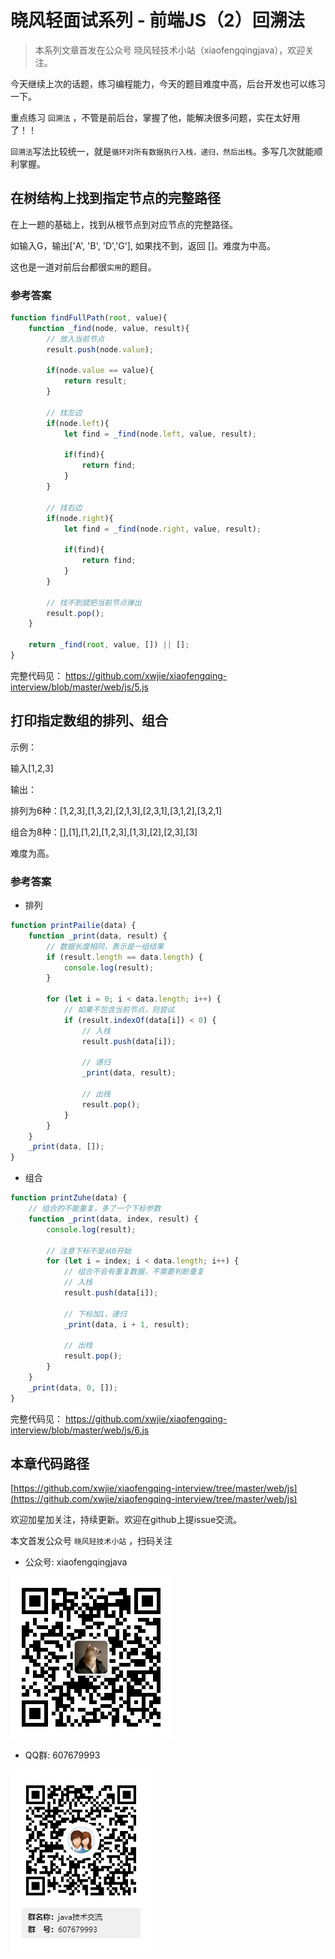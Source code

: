 # 晓风轻面试系列  - 前端JS（2）回溯法


> 本系列文章首发在公众号 晓风轻技术小站（xiaofengqingjava），欢迎关注。

今天继续上次的话题，练习编程能力，今天的题目难度中高，后台开发也可以练习一下。

重点练习 `回溯法` ，不管是前后台，掌握了他，能解决很多问题，实在太好用了！！

`回溯法`写法比较统一，就是`循环对所有数据执行入栈，递归，然后出栈`。多写几次就能顺利掌握。

## 在树结构上找到指定节点的完整路径

在上一题的基础上，找到从根节点到对应节点的完整路径。

如输入G，输出['A', 'B', 'D','G'], 如果找不到，返回 []。难度为中高。

这也是一道对前后台都很`实用`的题目。

### 参考答案

```js
function findFullPath(root, value){
    function _find(node, value, result){
        // 放入当前节点
        result.push(node.value);
        
        if(node.value == value){
            return result;
        }
        
        // 找左边
        if(node.left){
            let find = _find(node.left, value, result);
            
            if(find){
                return find;
            }
        }

        // 找右边
        if(node.right){
            let find = _find(node.right, value, result);
            
            if(find){
                return find;
            }
        }

        // 找不到就把当前节点弹出
        result.pop();
    }

    return _find(root, value, []) || [];
}
```

完整代码见： https://github.com/xwjie/xiaofengqing-interview/blob/master/web/js/5.js



## 打印指定数组的排列、组合

示例：

输入[1,2,3]

输出：

排列为6种：[1,2,3],[1,3,2],[2,1,3],[2,3,1],[3,1,2],[3,2,1]

组合为8种：[],[1],[1,2],[1,2,3],[1,3],[2],[2,3],[3]

难度为高。

### 参考答案

- 排列
  
```js
function printPailie(data) {
    function _print(data, result) {
        // 数据长度相同，表示是一组结果
        if (result.length == data.length) {
            console.log(result);
        }

        for (let i = 0; i < data.length; i++) {
            // 如果不包含当前节点，则尝试
            if (result.indexOf(data[i]) < 0) {
                // 入栈
                result.push(data[i]);

                // 递归
                _print(data, result);

                // 出栈
                result.pop();
            }
        }
    }
    _print(data, []);
}
```

- 组合

```js
function printZuhe(data) {
    // 组合的不能重复，多了一个下标参数
    function _print(data, index, result) {
        console.log(result);

        // 注意下标不是从0开始
        for (let i = index; i < data.length; i++) {
            // 组合不会有重复数据，不需要判断重复
            // 入栈
            result.push(data[i]);

            // 下标加1，递归
            _print(data, i + 1, result);

            // 出栈
            result.pop();
        }
    }
    _print(data, 0, []);
}
```



完整代码见： https://github.com/xwjie/xiaofengqing-interview/blob/master/web/js/6.js

## 本章代码路径

[https://github.com/xwjie/xiaofengqing-interview/tree/master/web/js](https://github.com/xwjie/xiaofengqing-interview/tree/master/web/js)

欢迎加星加关注，持续更新。欢迎在github上提issue交流。

本文首发公众号 `晓风轻技术小站` ，扫码关注

- 公众号: xiaofengqingjava

![晓风轻技术小站](xiaofengqingjava.jpg)

- QQ群: 607679993

![晓风轻技术小站](qq.png)
